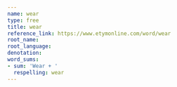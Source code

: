 ```yaml
---
name: wear
type: free
title: wear
reference_link: https://www.etymonline.com/word/wear
root_name: 
root_language: 
denotation: 
word_sums:
- sum: 'Wear + '
  respelling: wear
---
```

